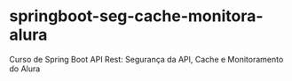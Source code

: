 # springboot-seg-cache-monitora-alura
Curso de Spring Boot API Rest: Segurança da API, Cache e Monitoramento do Alura
